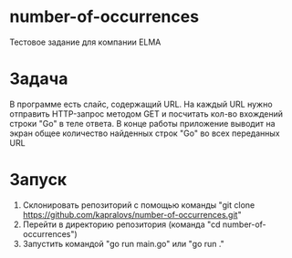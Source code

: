 # number-of-occurrences
Тестовое задание для компании ELMA

# Задача
В программе есть слайс, содержащий URL. На каждый URL нужно отправить HTTP-запрос методом GET
и посчитать кол-во вхождений строки "Go" в теле ответа. В конце работы приложение выводит на экран общее количество найденных строк "Go" во всех переданных URL

# Запуск
1. Склонировать репозиторий с помощью команды "git clone https://github.com/kapralovs/number-of-occurrences.git"
2. Перейти в директорию репозитория (команда "cd number-of-occurrences")
3. Запустить командой "go run main.go" или "go run ."
